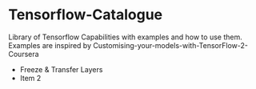 # Tensorflow-Catalogue
Library of Tensorflow Capabilities with examples and how to use them.
Examples are inspired by Customising-your-models-with-TensorFlow-2-Coursera

* Freeze & Transfer Layers
* Item 2
